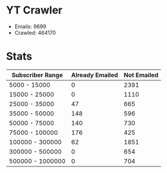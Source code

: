 # YT Crawler
- Emails: 9699
- Crawled: 464170

# Stats
| Subscriber Range  | Already Emailed | Not Emailed |
|-------|-------|-------|
| 5000 - 15000 | 0 | 2391 |
| 15000 - 25000 | 0 | 1110 |
| 25000 - 35000 | 47 | 665 |
| 35000 - 50000 | 148 | 596 |
| 50000 - 75000 | 140 | 730 |
| 75000 - 100000 | 176 | 425 |
| 100000 - 300000 | 62 | 1851 |
| 300000 - 500000 | 0 | 654 |
| 500000 - 1000000 | 0 | 704 |
